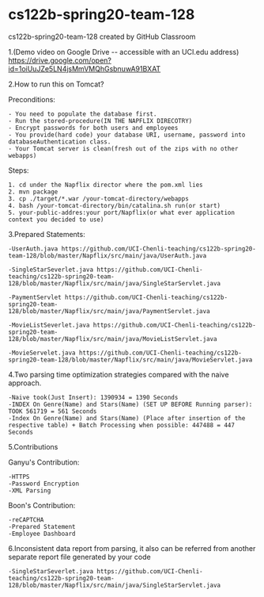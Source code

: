 # cs122b-spring20-team-128
cs122b-spring20-team-128 created by GitHub Classroom

1.(Demo video on Google Drive -- accessible with an UCI.edu address)
https://drive.google.com/open?id=1oiUuJZe5LN4jsMmVMQhGsbnuwA91BXAT

2.How to run this on Tomcat?

  Preconditions:
  
    - You need to populate the database first.
    - Run the stored-procedure(IN THE NAPFLIX DIRECOTRY)
    - Encrypt passwords for both users and employees
    - You provide(hard code) your database URI, username, password into databaseAuthentication class.
    - Your Tomcat server is clean(fresh out of the zips with no other webapps)
    
  Steps:
  
    1. cd under the Napflix director where the pom.xml lies
    2. mvn package
    3. cp ./target/*.war /your-tomcat-directory/webapps
    4. bash /your-tomcat-directory/bin/catalina.sh run(or start)
    5. your-public-addres:your port/Napflix(or what ever application context you decided to use)
    
3.Prepared Statements:

    -UserAuth.java https://github.com/UCI-Chenli-teaching/cs122b-spring20-team-128/blob/master/Napflix/src/main/java/UserAuth.java
    
    -SingleStarSeverlet.java https://github.com/UCI-Chenli-teaching/cs122b-spring20-team-128/blob/master/Napflix/src/main/java/SingleStarServlet.java
    
    -PaymentServlet https://github.com/UCI-Chenli-teaching/cs122b-spring20-team-128/blob/master/Napflix/src/main/java/PaymentServlet.java
    
    -MovieListSeverlet.java https://github.com/UCI-Chenli-teaching/cs122b-spring20-team-128/blob/master/Napflix/src/main/java/MovieListServlet.java
    
    -MovieServelet.java https://github.com/UCI-Chenli-teaching/cs122b-spring20-team-128/blob/master/Napflix/src/main/java/MovieServlet.java
    
    
4.Two parsing time optimization strategies compared with the naive approach.
 
    -Naive took(Just Insert): 1390934 = 1390 Seconds
    -INDEX On Genre(Name) and Stars(Name) (SET UP BEFORE Running parser): TOOK 561719 = 561 Seconds
    -Index On Genre(Name) and Stars(Name) (Place after insertion of the respective table) + Batch Processing when possible: 447488 = 447 Seconds
    
5.Contributions

  Ganyu's Contribution:
  
    -HTTPS
    -Password Encryption
    -XML Parsing
    
  Boon's Contribution:
  
    -reCAPTCHA
    -Prepared Statement
    -Employee Dashboard

6.Inconsistent data report from parsing, it also can be referred from another separate report file generated by your code

    -SingleStarSeverlet.java https://github.com/UCI-Chenli-teaching/cs122b-spring20-team-128/blob/master/Napflix/src/main/java/SingleStarServlet.java
    
    
